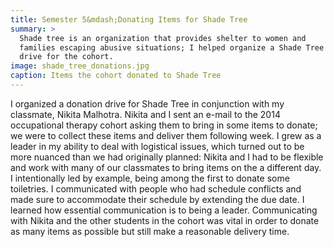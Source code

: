 ```yaml
---
title: Semester 5&mdash;Donating Items for Shade Tree
summary: >
  Shade tree is an organization that provides shelter to women and
  families escaping abusive situations; I helped organize a Shade Tree donation
  drive for the cohort.
image: shade_tree_donations.jpg
caption: Items the cohort donated to Shade Tree
---
```

I organized a donation drive for Shade Tree in conjunction with my classmate,
Nikita Malhotra. Nikita and I sent an e-mail to the 2014 occupational therapy
cohort asking them to bring in some items to donate; we were to collect these
items and deliver them following week. I grew as a leader in my ability to deal
with logistical issues, which turned out to be more nuanced than we had
originally planned: Nikita and I had to be flexible and work with many of our
classmates to bring items on the a different day. I intentionally led by
example, being among the first to donate some toiletries. I communicated with
people who had schedule conflicts and made sure to accommodate their schedule by
extending the due date. I learned how essential communication is to being a
leader. Communicating with Nikita and the other students in the cohort was vital
in order to donate as many items as possible but still make a reasonable
delivery time.


